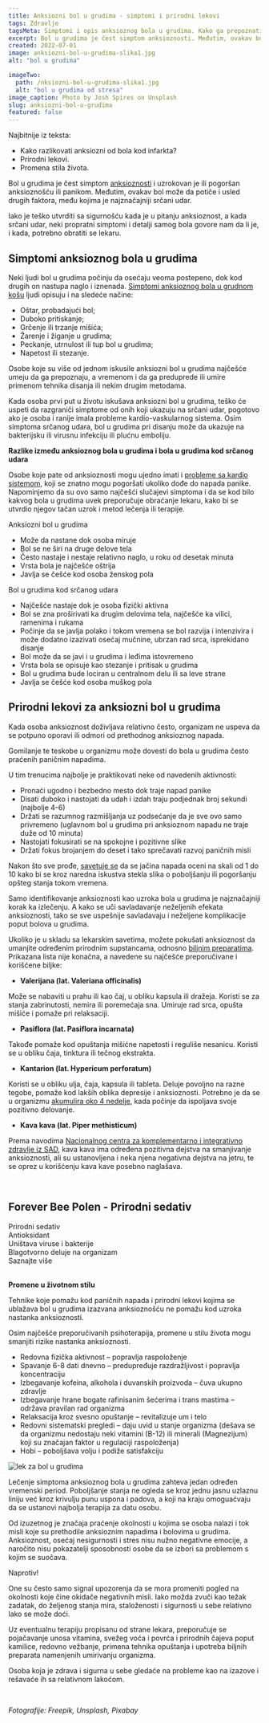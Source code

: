```yaml
---
title: Anksiozni bol u grudima - simptomi i prirodni lekovi
tags: Zdravlje
tagsMeta: Simptomi i opis anksioznog bola u grudima. Kako ga prepoznati i kada je neophodno pozvati pomoć? Prirodni lekovi i preparati.
excerpt: Bol u grudima je čest simptom anksioznosti. Međutim, ovakav bol može biti uzrokovan i drugim faktorima, među kojima je najznačajniji srčani udar.
created: 2022-07-01
image: anksiozni-bol-u-grudima-slika1.jpg
alt: "bol u grudima"

imageTwo:
  path: /nksiozni-bol-u-grudima-slika1.jpg
  alt: "bol u grudima od stresa"
image_caption: Photo by Josh Spires on Unsplash
slug: anksiozni-bol-u-grudima
featured: false
---
```


<div class="text-component line-height-lg v-space-md">

<div class="tldr-box">
  <div class="tldr-box__content">
	<span class="text-base font-bold">Najbitnije iz teksta:</span>
    <ul class="list list--ul margin-top-sm margin-bottom-0">
      <li>Kako razlikovati anksiozni od bola kod infarkta?</li>
      <li>Prirodni lekovi.</li>
      <li>Promena stila života.</li>
    </ul>
  </div>
</div>

Bol u grudima je čest simptom [anksioznosti](https://ubuntucentar.com/blog/anksioznost-i-anksiozni-poremecaji/sta-je-aksioznost/) i uzrokovan je ili pogoršan anksioznošću ili panikom.  Međutim, ovakav bol može da potiče i usled drugih faktora, među kojima je najznačajniji srčani udar.  

Iako je teško utvrditi sa sigurnošću kada je u pitanju anksioznost, a kada srčani udar, neki propratni simptomi i detalji samog bola govore nam da li je, i kada, potrebno obratiti se lekaru.

## Simptomi anksioznog bola u grudima

Neki ljudi bol u grudima počinju da osećaju veoma postepeno, dok kod drugih on nastupa naglo i iznenada. [Simptomi anksioznog bola u grudnom košu](https://www.healthline.com/health/anxiety/anxiety-chest-pain#symptoms) ljudi opisuju i na sledeće načine:

- Oštar, probadajući bol;
- Duboko pritiskanje;
- Grčenje ili trzanje mišića;
- Žarenje i žiganje u grudima;
- Peckanje, utrnulost ili tup bol u grudima;
- Napetost ili stezanje.

Osobe koje su više od jednom iskusile anksiozni bol u grudima najčešće umeju da ga prepoznaju, a vremenom i da ga preduprede ili umire primenom tehnika disanja ili nekim drugim metodama. 

Kada osoba prvi put u životu iskušava anksiozni bol u grudima, teško će uspeti da razgraniči simptome od onih koji ukazuju na srčani udar, pogotovo ako je osoba i ranije imala probleme kardio-vaskularnog sistema. Osim simptoma srčanog udara, bol u grudima pri disanju može da ukazuje na bakterijsku ili virusnu infekciju ili plućnu emboliju.

**Razlike između anksioznog bola u grudima i bola u grudima kod srčanog udara**

Osobe koje pate od anksioznosti mogu ujedno imati i [probleme sa kardio sistemom](https://www.medicalnewstoday.com/articles/319496#what-causes-chest-pain-during-anxiety), koji se znatno mogu pogoršati ukoliko dođe do napada panike. 
Napominjemo da su ovo samo najčešći slučajevi simptoma i da se kod bilo kakvog bola u grudima uvek preporučuje obraćanje lekaru, kako bi se utvrdio njegov tačan uzrok i metod lečenja ili terapije.

Anksiozni bol u grudima

- Može da nastane dok osoba miruje
- Bol se ne širi na druge delove tela
- Često nastaje i nestaje relativno naglo, u roku od desetak minuta
- Vrsta bola je najčešće oštrija 
- Javlja se češće kod osoba ženskog pola

Bol u grudima kod srčanog udara

- Najčešće nastaje dok je osoba fizički aktivna
- Bol se zna proširivati ka drugim delovima tela, najčešće ka vilici, ramenima i rukama
- Počinje da se javlja polako i tokom vremena se bol razvija i intenzivira i može dodatno izazivati osećaj mučnine, ubrzan rad srca, isprekidano disanje 
- Bol može da se javi i u grudima i leđima istovremeno
- Vrsta bola se opisuje kao stezanje i pritisak u grudima
- Bol u grudima bude lociran u centralnom delu ili sa leve strane
- Javlja se češće kod osoba muškog pola

## Prirodni lekovi za anksiozni bol u grudima

Kada osoba anksioznost doživljava relativno često, organizam ne uspeva da se potpuno oporavi ili odmori od prethodnog anksioznog napada. 

Gomilanje te teskobe u organizmu može dovesti do bola u grudima često praćenih paničnim napadima. 

U tim trenucima najbolje je praktikovati neke od navedenih aktivnosti:
- Pronaći ugodno i bezbedno mesto dok traje napad panike
- Disati duboko i nastojati da udah i izdah traju podjednak broj sekundi (najbolje 4-6)
- Držati se razumnog razmišljanja uz podsećanje da je sve ovo samo privremeno (uglavnom bol u grudima pri anksioznom napadu ne traje duže od 10 minuta)
- Nastojati fokusirati se na spokojne i pozitivne slike 
- Držati fokus brojanjem do deset i tako sprečavati razvoj paničnih misli

Nakon što sve prođe, [savetuje se](https://www.medicalnewstoday.com/articles/319496#when-to-see-a-doctor) da se jačina napada oceni na skali od 1 do 10 kako bi se kroz naredna iskustva stekla slika o poboljšanju ili pogoršanju opšteg stanja tokom vremena.

Samo identifikovanje anksioznosti kao uzroka bola u grudima je najznačajniji korak ka izlečenju. A kako se uči savladavanje neželjenih efekata anksioznosti, tako se sve uspešnije savladavaju i neželjene komplikacije poput bolova u grudima.  

Ukoliko je u skladu sa lekarskim savetima, možete pokušati anksioznost da umanjite određenim prirodnim supstancama, odnosno [biljnim preparatima](https://www.vasezdravlje.com/biljna-ljekarna/fitoterapija-za-dusevni-mir). Prikazana lista nije konačna, a navedene su najčešće preporučivane i korišćene biljke:

- **Valerijana (lat. Valeriana officinalis)**

Može se nabaviti u prahu ili kao čaj, u obliku kapsula ili dražeja. Koristi se za stanja zabrinutosti, nemira ili poremećaja sna. Umiruje rad srca, opušta mišiće i pomaže pri relaksaciji.

- **Pasiflora (lat. Pasiflora incarnata)**

Takođe pomaže kod opuštanja mišićne napetosti i reguliše nesanicu. Koristi se u obliku čaja, tinktura ili tečnog ekstrakta. 

- **Kantarion (lat. Hypericum perforatum)**

Koristi se u obliku ulja, čaja, kapsula ili tableta. Deluje povoljno na razne tegobe, pomaže kod lakših oblika depresije i anksioznosti. Potrebno je da se u organizmu [akumulira oko 4 nedelje](https://ordinacija.tv/kantarion-biljka-za-lecenje-depresije-stresa-pms-a/), kada počinje da ispoljava svoje pozitivno delovanje. 

- **Kava kava (lat. Piper methisticum)**

Prema navodima [Nacionalnog centra za komplementarno i integrativno zdravlje iz SAD](https://www.nccih.nih.gov/health/kava), kava kava ima određena pozitivna dejstva na smanjivanje anksioznosti, ali su ustanovljena i neka njena negativna dejstva na jetru, te se oprez u korišćenju kava kave posebno naglašava.



<br>

<div class="text-component__block padding-y-md padding-x-md radius-lg margin-top-md bg-white">
	<div class="grid gap-sm">
		<div class="col-4@md">
			<g-image class="" src="~/assets/img/forever_bee_pollen.webp" alt="polen"></g-image>
		</div> 
		<div class="col-8@md">
			<div class="flex flex-wrap gap-sm items-center">
				<div class="">
					<h2 class="text-lg">Forever Bee Polen - Prirodni sedativ</h2>
				</div>
        <div class="grid margin-bottom-lg gap-xxs">
					<div class="flex items-center text-sm">
						<g-image style="width: auto !important;" class="margin-left-important" src="~/assets/img/check.svg"></g-image>
							Prirodni sedativ
					</div>
          <div class="flex items-center text-sm">
						<g-image style="width: auto !important;" class="margin-left-important" src="~/assets/img/check.svg"></g-image>
						 Antioksidant
					</div>
          <div class="flex items-center text-sm">
						<g-image style="width: auto !important;" class="margin-left-important" src="~/assets/img/check.svg"></g-image>
						Uništava viruse i bakterije
					</div>
           <div class="flex items-center text-sm">
						<g-image style="width: auto !important;" class="margin-left-important" src="~/assets/img/check.svg"></g-image>
						 Blagotvorno deluje na organizam
					</div>
        </div>
			</div>
			<div class="flex gap-md@sm gap-md flex-column flex-row@sm padding-top-lg justify-between@sm items-center">
				<g-link href="/pcelinji-proizvodi/pcelinji-polen/" class="kupiteCTA btn btn--primary flex-grow center-between@lg justify-center btn--md">
					Saznajte više
				</g-link>
				<g-image style="width: auto !important;" class="" src="~/assets/img/logo-futer.png"></g-image>
			</div>
		</div>
	</div>
</div>

<br>

**Promene u životnom stilu**

Tehnike koje pomažu kod paničnih napada i prirodni lekovi kojima se ublažava bol u grudima izazvana anksioznošću ne pomažu kod uzroka nastanka anksioznosti.

Osim najčešće preporučivanih psihoterapija, promene u stilu života mogu smanjiti rizike nastanka anksioznosti. 

- Redovna fizička aktivnost – popravlja raspoloženje
- Spavanje 6-8 dati dnevno – predupređuje razdražljivost i popravlja koncentraciju
- Izbegavanje kofeina, alkohola i duvanskih proizvoda – čuva ukupno zdravlje 
- Izbegavanje hrane bogate rafinisanim šećerima i trans mastima – održava pravilan rad organizma
- Relaksacija kroz svesno opuštanje – revitalizuje um i telo
- Redovni sistematski pregledi – daju uvid u stanje organizma (dešava se da organizmu nedostaju neki vitamini (B-12) ili minerali (Magnezijum) koji su značajan faktor u regulaciji raspoloženja) 
- Hobi – poboljšava volju i podiže satisfakciju

![lek za bol u grudima](./images/anksiozni-bol-u-grudima-slika2.jpg)

Lečenje simptoma anksioznog bola u grudima zahteva jedan određen vremenski period. Poboljšanje stanja ne ogleda se kroz jednu jasnu uzlaznu liniju već kroz krivulju punu uspona i padova, a koji na kraju  omoguaćvaju da se ustanovi najbolja terapija za datu osobu. 

Od izuzetnog je značaja praćenje okolnosti u kojima se osoba nalazi i tok misli koje su prethodile anksioznim napadima i bolovima u grudima. Anksioznost, osećaj nesigurnosti i stres nisu nužno negativne emocije, a naročito nisu pokazatelji sposobnosti osobe da se izbori sa problemom s kojim se suočava. 

Naprotiv! 

One su često samo signal upozorenja da se mora promeniti pogled na okolnosti koje čine okidače negativnih misli. Iako možda zvuči kao težak zadatak, do željenog stanja mira, staloženosti i sigurnosti u sebe relativno lako se može doći. 

Uz eventualnu terapiju propisanu od strane lekara, preporučuje se pojačavanje unosa vitamina, svežeg voća i povrća i prirodnih čajeva poput kamilice, redovno vežbanje, primena tehnika opuštanja i upotreba biljnih preparata namenjenih umirivanju organizma. 

Osoba koja je zdrava i sigurna u sebe gledaće na probleme kao na izazove i rešavaće ih sa relativnom lakoćom. 

<br>

*Fotografije: Freepik, Unsplash, Pixabay*




</div>










